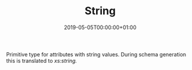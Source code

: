 ﻿---
title: String
toc: false
type: specs
date: "2019-05-05T00:00:00+01:00"
draft: false
menu_name: vec120

# Prev/next pager order (if `docs_section_pager` enabled in `params.toml`)
weight: 
---
<html>   <head>     </head>   <body>     <p> Primitive type for attributes with string values. During schema generation this is translated to <i>xs:string.</i>      </p>    </body> </html> 